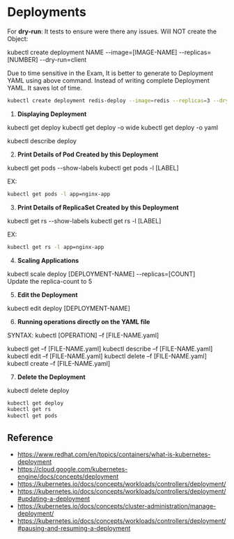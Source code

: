 # Deployments

For **dry-run**: It tests to ensure were there any issues. Will NOT create the Object:

kubectl create deployment NAME --image=[IMAGE-NAME] --replicas=[NUMBER] --dry-run=client

Due to time sensitive in the Exam, It is better to generate to Deployment YAML using above command.
Instead of writing complete Deployment YAML. It saves lot of time.

```bash
kubectl create deployment redis-deploy --image=redis --replicas=3 --dry-run=client
```

1. **Displaying Deployment**

kubectl get deploy <NAME>
kubectl get deploy <NAME> -o wide
kubectl get deploy <NAME> -o yaml

kubectl describe deploy <NAME>

2. **Print Details of Pod Created by this Deployment**


kubectl get pods --show-labels
kubectl get pods -l [LABEL]

EX: 

```bash
kubectl get pods -l app=nginx-app
```


3. **Print Details of ReplicaSet Created by this Deployment**

kubectl get rs --show-labels
kubectl get rs -l [LABEL]

EX: 

```bash
kubectl get rs -l app=nginx-app
```

4. **Scaling Applications**

kubectl scale deploy [DEPLOYMENT-NAME] --replicas=[COUNT]     
Update the replica-count to 5


5. **Edit the Deployment**

kubectl edit deploy [DEPLOYMENT-NAME]


6. **Running operations directly on the YAML file**

SYNTAX: kubectl [OPERATION] –f [FILE-NAME.yaml]

kubectl get –f [FILE-NAME.yaml]
kubectl describe –f [FILE-NAME.yaml]
kubectl edit –f [FILE-NAME.yaml]
kubectl delete –f [FILE-NAME.yaml]
kubectl create –f [FILE-NAME.yaml]


7. **Delete the Deployment**

kubectl delete deploy <NAME>

```bash
kubectl get deploy
kubectl get rs
kubectl get pods
```

## Reference                                                        
* https://www.redhat.com/en/topics/containers/what-is-kubernetes-deployment                                      
* https://cloud.google.com/kubernetes-engine/docs/concepts/deployment                             
* https://kubernetes.io/docs/concepts/workloads/controllers/deployment/                           
* https://kubernetes.io/docs/concepts/workloads/controllers/deployment/#updating-a-deployment     
* https://kubernetes.io/docs/concepts/cluster-administration/manage-deployment/                   
* https://kubernetes.io/docs/concepts/workloads/controllers/deployment/#pausing-and-resuming-a-deployment